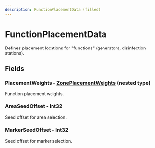 ```yaml
---
description: FunctionPlacementData (filled)
---
```


# FunctionPlacementData

Defines placement locations for "functions" (generators, disinfection stations).

## Fields

### PlacementWeights - [ZonePlacementWeights](zoneplacementweights.md) (nested type)

Function placement weights.

### AreaSeedOffset - Int32

Seed offset for area selection.

### MarkerSeedOffset - Int32

Seed offset for marker selection.
